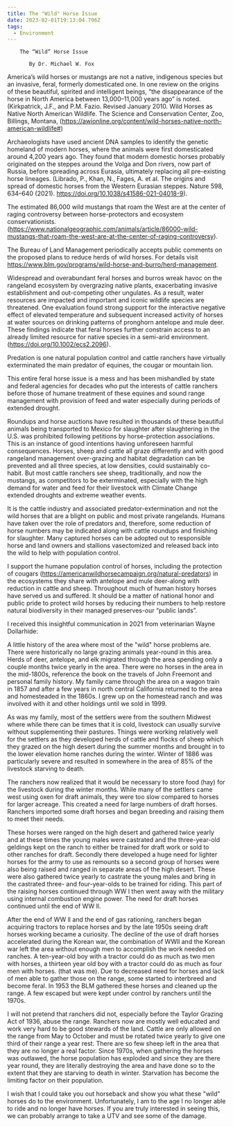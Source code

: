 ```yaml
---
title: The "Wild" Horse Issue
date: 2023-02-01T19:13:04.796Z
tags:
  - Environment
---
```

        The “Wild” Horse Issue

           By Dr. Michael W. Fox 
America’s wild horses or mustangs are not a native, indigenous species but an invasive, feral, formerly domesticated one. In one review on the origins of these beautiful, spirited and intelligent beings, “the disappearance of the horse in North America between 13,000–11,000 years ago” is noted. (Kirkpatrick, J.F., and P.M. Fazio. Revised January 2010. Wild Horses as Native North American Wildlife. The Science and Conservation Center, Zoo, Billings, Montana,   (https://awionline.org/content/wild-horses-native-north-american-wildlife#)


 Archaeologists have used ancient DNA samples to identify the genetic homeland of modern horses, where the animals were first domesticated around 4,200 years ago. They found that modern domestic horses probably originated on the steppes around the Volga and Don rivers, now part of Russia, before spreading across Eurasia, ultimately replacing all pre-existing horse lineages. (Librado, P., Khan, N., Fages, A. et al. The origins and spread of domestic horses from the Western Eurasian steppes. Nature 598, 634–640 (2021). https://doi.org/10.1038/s41586-021-04018-9).


The estimated 86,000 wild mustangs that roam the West are at the center of raging controversy between horse-protectors and ecosystem conservationists. (https://www.nationalgeographic.com/animals/article/86000-wild-mustangs-that-roam-the-west-are-at-the-center-of-raging-controversy).

 The Bureau of Land Management periodically accepts public comments on the proposed plans to reduce herds of wild horses. For details visit https://www.blm.gov/programs/wild-horse-and-burro/herd-management. 

Widespread and overabundant feral horses and burros wreak havoc on the rangeland ecosystem by overgrazing native plants, exacerbating invasive establishment and out-competing other ungulates. As a result, water resources are impacted and important and iconic wildlife species are threatened. One evaluation found strong support for the interactive negative effect of elevated temperature and subsequent increased activity of horses at water sources on drinking patterns of pronghorn antelope and mule deer. These findings indicate that feral horses further constrain access to an already limited resource for native species in a semi-arid environment.  (https://doi.org/10.1002/ecs2.2096).


Predation is one natural population control and cattle ranchers have virtually exterminated the main predator of equines, the cougar or mountain lion.


This entire feral horse issue is a mess and has been mishandled by state and federal agencies for decades who put the interests of cattle ranchers before those of humane treatment of these equines and sound range management with provision of feed and water especially during periods of extended drought.


Roundups and horse auctions have resulted in thousands of these beautiful animals being transported to Mexico for slaughter after slaughtering in the U.S. was prohibited following petitions by horse-protection associations. This is an instance of good intentions having unforeseen harmful consequences.
Horses, sheep and cattle all graze differently and with good rangeland management over-grazing and habitat degradation can be prevented and all three species, at low densities, could sustainably co-habit. But most cattle ranchers see sheep, traditionally, and now the mustangs, as competitors to be exterminated, especially with the high demand for water and feed for their livestock with Climate Change extended droughts and extreme weather events. 


 It is the cattle industry and associated predator-extermination and not the wild horses that are a blight on public and most private rangelands. Humans have taken over the role of predators and, therefore, some reduction of horse numbers may be indicated along with cattle roundups and finishing for slaughter. Many captured horses can be adopted out to responsible horse and land owners and stallions vasectomized and released  back into the wild to help with population control.

I support the humane population control of horses, including the protection of cougars (https://americanwildhorsecampaign.org/natural-predators)  in the ecosystems they share with antelope and mule deer-along with reduction in cattle and sheep. Throughout much of human history horses have served us and suffered. It should be a matter of national honor and public pride to protect wild horses by reducing their numbers to help restore natural biodiversity in their managed preserves-our “public lands”.

I received this insightful communication in 2021 from veterinarian Wayne Dollarhide:

A little history of the area where most of the "wild" horse problems are. There were historically no large grazing animals year-round in this area. Herds of deer, antelope, and elk migrated through the area spending only a couple months twice yearly in the area. There were no horses in the area in the mid-1800s, reference the book on the travels of John Freemont and personal family history.  My family came through the area on a wagon train in 1857 and after a few years in north central California returned to the area and homesteaded in the 1860s. I grew up on the homestead ranch and was involved with it and other holdings until we sold in 1999.


As was my family, most of the settlers were from the southern Midwest where while there can be times that it is cold, livestock can usually survive without supplementing their pastures. Things were working relatively well for the settlers as they developed herds of cattle and flocks of sheep which they grazed on the high desert during the summer months and brought in to the lower elevation home ranches during the winter. Winter of 1886 was particularly severe and resulted in somewhere in the area of 85% of the livestock starving to death. 

The ranchers now realized that it would be necessary to store food (hay) for the livestock during the winter months. While many of the settlers came west using oxen for draft animals, they were too slow compared to horses for larger acreage. This created a need for large numbers of draft horses. Ranchers imported some draft horses and began breeding and raising them to meet their needs.

 These horses were ranged on the high desert and gathered twice yearly and at these times the young males were castrated and the three-year-old geldings kept on the ranch to either be trained for draft work or sold to other ranches for draft. Secondly there developed a huge need for lighter horses for the army to use as remounts so a second group of horses were also being raised and ranged in separate areas of the high desert. These were also gathered twice yearly to castrate the young males and bring in the castrated three- and four-year-olds to be trained for riding. This part of the raising horses continued through WW l then went away with the military using internal combustion engine power. The need for draft horses continued until the end of WW ll.
 

After the end of WW ll and the end of gas rationing, ranchers began acquiring tractors to replace horses and by the late 1950s seeing draft horses working became a curiosity. The decline of the use of draft horses accelerated during the Korean war, the combination of WWll and the Korean war left the area without enough men to accomplish the work needed on ranches. A ten-year-old boy with a tractor could do as much as two men with horses, a thirteen year old boy with a tractor could do as much as four men with horses. (that was me). 
Due to decreased need for horses and lack of men able to gather those on the range, some started to interbreed and become feral. In 1953 the BLM gathered these horses and cleaned up the range. A few escaped but were kept under control by ranchers until the 1970s.


I will not pretend that ranchers did not, especially before the Taylor Grazing Act of 1936, abuse the range. Ranchers now are mostly well educated and work very hard to be good stewards of the land. Cattle are only allowed on the range from May to October and must be rotated twice yearly to give one third of their range a year rest. There are so few sheep left in the area that they are no longer a real factor.  Since 1970s, when gathering the horses was outlawed, the horse population has exploded and since they are there year round, they are literally destroying the area and have done so to the extent that they are starving to death in winter. Starvation has become the limiting factor on their population. 


I wish that I could take you out horseback and show you what these "wild" horses do to the environment.  Unfortunately, I am to the age I no longer able to ride and no longer have horses. If you are truly interested in seeing this, we can probably arrange to take a UTV and see some of the damage. 
